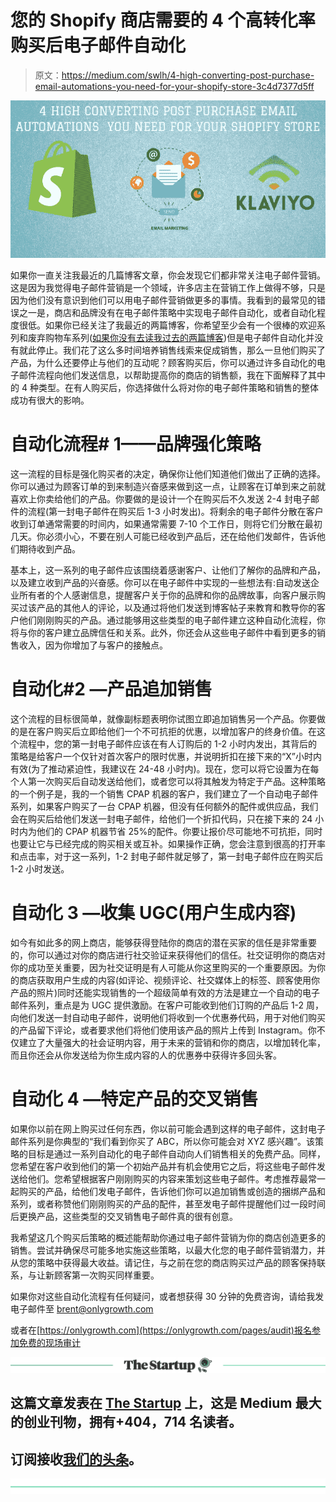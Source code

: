 # 您的 Shopify 商店需要的 4 个高转化率购买后电子邮件自动化

> 原文：<https://medium.com/swlh/4-high-converting-post-purchase-email-automations-you-need-for-your-shopify-store-3c4d7377d5ff>

![](img/14dd7876014a6826ef2e17704838ae40.png)

如果你一直关注我最近的几篇博客文章，你会发现它们都非常关注电子邮件营销。这是因为我觉得电子邮件营销是一个领域，许多店主在营销工作上做得不够，只是因为他们没有意识到他们可以用电子邮件营销做更多的事情。我看到的最常见的错误之一是，商店和品牌没有在电子邮件策略中实现电子邮件自动化，或者自动化程度很低。如果你已经关注了我最近的两篇博客，你希望至少会有一个很棒的欢迎系列和废弃购物车系列([如果你没有去读我过去的两篇博客](/swlh/how-to-create-a-high-converting-automated-abandoned-cart-email-series-for-shopify-e8241b8348db))但是电子邮件自动化并没有就此停止。我们花了这么多时间培养销售线索来促成销售，那么一旦他们购买了产品，为什么还要停止与他们的互动呢？顾客购买后，你可以通过许多自动化的电子邮件流程向他们发送信息，以帮助提高你的商店的销售额，我在下面解释了其中的 4 种类型。在有人购买后，你选择做什么将对你的电子邮件策略和销售的整体成功有很大的影响。

# 自动化流程# 1——品牌强化策略

这一流程的目标是强化购买者的决定，确保你让他们知道他们做出了正确的选择。你可以通过为顾客订单的到来制造兴奋感来做到这一点，让顾客在订单到来之前就喜欢上你卖给他们的产品。你要做的是设计一个在购买后不久发送 2-4 封电子邮件的流程(第一封电子邮件在购买后 1-3 小时发出)。将剩余的电子邮件分散在客户收到订单通常需要的时间内，如果通常需要 7-10 个工作日，则将它们分散在最初几天。你必须小心，不要在别人可能已经收到产品后，还在给他们发邮件，告诉他们期待收到产品。

基本上，这一系列的电子邮件应该围绕着感谢客户、让他们了解你的品牌和产品，以及建立收到产品的兴奋感。你可以在电子邮件中实现的一些想法有:自动发送企业所有者的个人感谢信息，提醒客户关于你的品牌和你的品牌故事，向客户展示购买过该产品的其他人的评论，以及通过将他们发送到博客帖子来教育和教导你的客户他们刚刚购买的产品。通过能够用这些类型的电子邮件建立这种自动化流程，你将与你的客户建立品牌信任和关系。此外，你还会从这些电子邮件中看到更多的销售收入，因为你增加了与客户的接触点。

# 自动化#2 —产品追加销售

这个流程的目标很简单，就像副标题表明你试图立即追加销售另一个产品。你要做的是在客户购买后立即给他们一个不可抗拒的优惠，以增加客户的终身价值。在这个流程中，您的第一封电子邮件应该在有人订购后的 1-2 小时内发出，其背后的策略是给客户一个仅针对首次客户的限时优惠，并说明折扣在接下来的“X”小时内有效(为了推动紧迫性，我建议在 24-48 小时内)。现在，您可以将它设置为在每个人第一次购买后自动发送给他们，或者您可以将其触发为特定于产品。这种策略的一个例子是，我的一个销售 CPAP 机器的客户，我们建立了一个自动电子邮件系列，如果客户购买了一台 CPAP 机器，但没有任何额外的配件或供应品，我们会在购买后给他们发送一封电子邮件，给他们一个折扣代码，只在接下来的 24 小时内为他们的 CPAP 机器节省 25%的配件。你要让报价尽可能地不可抗拒，同时也要让它与已经完成的购买相关或互补。如果操作正确，您会注意到很高的打开率和点击率，对于这一系列，1-2 封电子邮件就足够了，第一封电子邮件应在购买后 1-2 小时发送。

# 自动化 3 —收集 UGC(用户生成内容)

如今有如此多的网上商店，能够获得登陆你的商店的潜在买家的信任是非常重要的，你可以通过对你的商店进行社交验证来获得他们的信任。社交证明你的商店对你的成功至关重要，因为社交证明是有人可能从你这里购买的一个重要原因。为你的商店获取用户生成的内容(如评论、视频评论、社交媒体上的标签、顾客使用你产品的照片)同时还能实现销售的一个超级简单有效的方法是建立一个自动的电子邮件系列，重点是为 UGC 提供激励。在客户可能收到他们订购的产品后 1-2 周，向他们发送一封自动电子邮件，说明他们将收到一个优惠券代码，用于对他们购买的产品留下评论，或者要求他们将他们使用该产品的照片上传到 Instagram。你不仅建立了大量强大的社会证明内容，用于未来的营销和你的商店，以增加转化率，而且你还会从你发送给为你生成内容的人的优惠券中获得许多回头客。

# 自动化 4 —特定产品的交叉销售

如果你以前在网上购买过任何东西，你以前可能会遇到这样的电子邮件，这封电子邮件系列是你典型的“我们看到你买了 ABC，所以你可能会对 XYZ 感兴趣”。该策略的目标是通过一系列自动化的电子邮件自动向人们销售相关的免费产品。同样，您希望在客户收到他们的第一个初始产品并有机会使用它之后，将这些电子邮件发送给他们。您希望根据客户刚刚购买的内容来策划这些电子邮件。考虑推荐最常一起购买的产品，给他们发电子邮件，告诉他们你可以追加销售或创造的捆绑产品和系列，或者称赞他们刚刚购买的产品的配件，甚至发电子邮件提醒他们过一段时间后更换产品，这些类型的交叉销售电子邮件真的很有创意。

我希望这几个购买后策略的概述能帮助你通过电子邮件营销为你的商店创造更多的销售。尝试并确保尽可能多地实施这些策略，以最大化您的电子邮件营销潜力，并从您的策略中获得最大收益。请记住，与之前在您的商店购买过产品的顾客保持联系，与让新顾客第一次购买同样重要。

如果你对这些自动化流程有任何疑问，或者想获得 30 分钟的免费咨询，请给我发电子邮件至 brent@onlygrowth.com

或者在[https://onlygrowth.com](https://onlygrowth.com/pages/audit)报名参加免费的现场审计

[![](img/308a8d84fb9b2fab43d66c117fcc4bb4.png)](https://medium.com/swlh)

## 这篇文章发表在 [The Startup](https://medium.com/swlh) 上，这是 Medium 最大的创业刊物，拥有+404，714 名读者。

## 订阅接收[我们的头条](http://growthsupply.com/the-startup-newsletter/)。

[![](img/b0164736ea17a63403e660de5dedf91a.png)](https://medium.com/swlh)